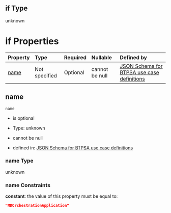 ## if Type

unknown

# if Properties

| Property      | Type          | Required | Nullable       | Defined by                                                                                                                                                                                                        |
| :------------ | :------------ | :------- | :------------- | :---------------------------------------------------------------------------------------------------------------------------------------------------------------------------------------------------------------- |
| [name](#name) | Not specified | Optional | cannot be null | [JSON Schema for BTPSA use case definitions](btpsa-usecase-properties-services-items-allof-2-then-allof-34-if-properties-name.md "undefined#/properties/services/items/allOf/2/then/allOf/34/if/properties/name") |

## name



`name`

*   is optional

*   Type: unknown

*   cannot be null

*   defined in: [JSON Schema for BTPSA use case definitions](btpsa-usecase-properties-services-items-allof-2-then-allof-34-if-properties-name.md "undefined#/properties/services/items/allOf/2/then/allOf/34/if/properties/name")

### name Type

unknown

### name Constraints

**constant**: the value of this property must be equal to:

```json
"MDOrchestrationApplication"
```

